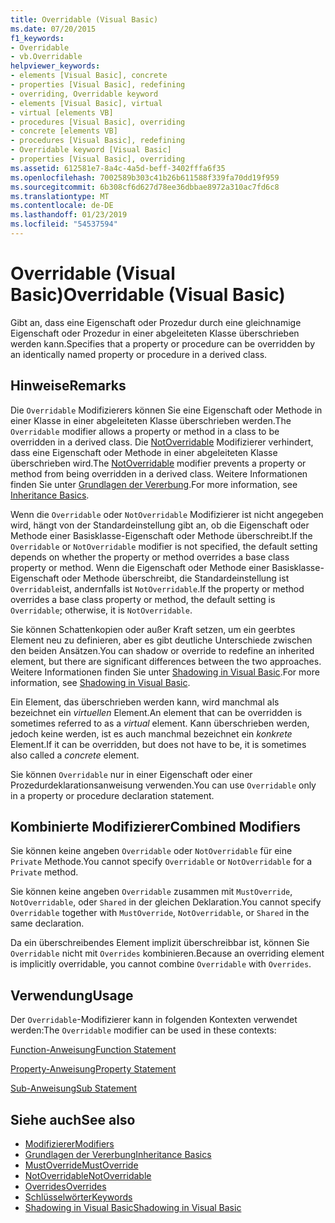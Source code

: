 ```yaml
---
title: Overridable (Visual Basic)
ms.date: 07/20/2015
f1_keywords:
- Overridable
- vb.Overridable
helpviewer_keywords:
- elements [Visual Basic], concrete
- properties [Visual Basic], redefining
- overriding, Overridable keyword
- elements [Visual Basic], virtual
- virtual [elements VB]
- procedures [Visual Basic], overriding
- concrete [elements VB]
- procedures [Visual Basic], redefining
- Overridable keyword [Visual Basic]
- properties [Visual Basic], overriding
ms.assetid: 612581e7-8a4c-4a5d-beff-3402fffa6f35
ms.openlocfilehash: 7002589b303c41b26b611588f339fa70dd19f959
ms.sourcegitcommit: 6b308cf6d627d78ee36dbbae8972a310ac7fd6c8
ms.translationtype: MT
ms.contentlocale: de-DE
ms.lasthandoff: 01/23/2019
ms.locfileid: "54537594"
---
```

# <a name="overridable-visual-basic"></a><span data-ttu-id="621a5-102">Overridable (Visual Basic)</span><span class="sxs-lookup"><span data-stu-id="621a5-102">Overridable (Visual Basic)</span></span>
<span data-ttu-id="621a5-103">Gibt an, dass eine Eigenschaft oder Prozedur durch eine gleichnamige Eigenschaft oder Prozedur in einer abgeleiteten Klasse überschrieben werden kann.</span><span class="sxs-lookup"><span data-stu-id="621a5-103">Specifies that a property or procedure can be overridden by an identically named property or procedure in a derived class.</span></span>  
  
## <a name="remarks"></a><span data-ttu-id="621a5-104">Hinweise</span><span class="sxs-lookup"><span data-stu-id="621a5-104">Remarks</span></span>  
 <span data-ttu-id="621a5-105">Die `Overridable` Modifizierers können Sie eine Eigenschaft oder Methode in einer Klasse in einer abgeleiteten Klasse überschrieben werden.</span><span class="sxs-lookup"><span data-stu-id="621a5-105">The `Overridable` modifier allows a property or method in a class to be overridden in a derived class.</span></span> <span data-ttu-id="621a5-106">Die [NotOverridable](../../../visual-basic/language-reference/modifiers/notoverridable.md) Modifizierer verhindert, dass eine Eigenschaft oder Methode in einer abgeleiteten Klasse überschrieben wird.</span><span class="sxs-lookup"><span data-stu-id="621a5-106">The [NotOverridable](../../../visual-basic/language-reference/modifiers/notoverridable.md) modifier prevents a property or method from being overridden in a derived class.</span></span>  <span data-ttu-id="621a5-107">Weitere Informationen finden Sie unter [Grundlagen der Vererbung](../../../visual-basic/programming-guide/language-features/objects-and-classes/inheritance-basics.md).</span><span class="sxs-lookup"><span data-stu-id="621a5-107">For more information, see [Inheritance Basics](../../../visual-basic/programming-guide/language-features/objects-and-classes/inheritance-basics.md).</span></span>  
  
 <span data-ttu-id="621a5-108">Wenn die `Overridable` oder `NotOverridable` Modifizierer ist nicht angegeben wird, hängt von der Standardeinstellung gibt an, ob die Eigenschaft oder Methode einer Basisklasse-Eigenschaft oder Methode überschreibt.</span><span class="sxs-lookup"><span data-stu-id="621a5-108">If the `Overridable` or `NotOverridable` modifier is not specified, the default setting depends on whether the property or method overrides a base class property or method.</span></span> <span data-ttu-id="621a5-109">Wenn die Eigenschaft oder Methode einer Basisklasse-Eigenschaft oder Methode überschreibt, die Standardeinstellung ist `Overridable`ist, andernfalls ist `NotOverridable`.</span><span class="sxs-lookup"><span data-stu-id="621a5-109">If the property or method overrides a base class property or method, the default setting is `Overridable`; otherwise, it is `NotOverridable`.</span></span>  
  
 <span data-ttu-id="621a5-110">Sie können Schattenkopien oder außer Kraft setzen, um ein geerbtes Element neu zu definieren, aber es gibt deutliche Unterschiede zwischen den beiden Ansätzen.</span><span class="sxs-lookup"><span data-stu-id="621a5-110">You can shadow or override to redefine an inherited element, but there are significant differences between the two approaches.</span></span> <span data-ttu-id="621a5-111">Weitere Informationen finden Sie unter [Shadowing in Visual Basic](../../../visual-basic/programming-guide/language-features/declared-elements/shadowing.md).</span><span class="sxs-lookup"><span data-stu-id="621a5-111">For more information, see [Shadowing in Visual Basic](../../../visual-basic/programming-guide/language-features/declared-elements/shadowing.md).</span></span>  
  
 <span data-ttu-id="621a5-112">Ein Element, das überschrieben werden kann, wird manchmal als bezeichnet ein *virtuellen* Element.</span><span class="sxs-lookup"><span data-stu-id="621a5-112">An element that can be overridden is sometimes referred to as a *virtual* element.</span></span> <span data-ttu-id="621a5-113">Kann überschrieben werden, jedoch keine werden, ist es auch manchmal bezeichnet ein *konkrete* Element.</span><span class="sxs-lookup"><span data-stu-id="621a5-113">If it can be overridden, but does not have to be, it is sometimes also called a *concrete* element.</span></span>  
  
 <span data-ttu-id="621a5-114">Sie können `Overridable` nur in einer Eigenschaft oder einer Prozedurdeklarationsanweisung verwenden.</span><span class="sxs-lookup"><span data-stu-id="621a5-114">You can use `Overridable` only in a property or procedure declaration statement.</span></span>  
  
## <a name="combined-modifiers"></a><span data-ttu-id="621a5-115">Kombinierte Modifizierer</span><span class="sxs-lookup"><span data-stu-id="621a5-115">Combined Modifiers</span></span>  
 <span data-ttu-id="621a5-116">Sie können keine angeben `Overridable` oder `NotOverridable` für eine `Private` Methode.</span><span class="sxs-lookup"><span data-stu-id="621a5-116">You cannot specify `Overridable` or `NotOverridable` for a `Private` method.</span></span>  
  
 <span data-ttu-id="621a5-117">Sie können keine angeben `Overridable` zusammen mit `MustOverride`, `NotOverridable`, oder `Shared` in der gleichen Deklaration.</span><span class="sxs-lookup"><span data-stu-id="621a5-117">You cannot specify `Overridable` together with `MustOverride`, `NotOverridable`, or `Shared` in the same declaration.</span></span>  
  
 <span data-ttu-id="621a5-118">Da ein überschreibendes Element implizit überschreibbar ist, können Sie `Overridable` nicht mit `Overrides` kombinieren.</span><span class="sxs-lookup"><span data-stu-id="621a5-118">Because an overriding element is implicitly overridable, you cannot combine `Overridable` with `Overrides`.</span></span>  
  
## <a name="usage"></a><span data-ttu-id="621a5-119">Verwendung</span><span class="sxs-lookup"><span data-stu-id="621a5-119">Usage</span></span>  
 <span data-ttu-id="621a5-120">Der `Overridable`-Modifizierer kann in folgenden Kontexten verwendet werden:</span><span class="sxs-lookup"><span data-stu-id="621a5-120">The `Overridable` modifier can be used in these contexts:</span></span>  
  
 [<span data-ttu-id="621a5-121">Function-Anweisung</span><span class="sxs-lookup"><span data-stu-id="621a5-121">Function Statement</span></span>](../../../visual-basic/language-reference/statements/function-statement.md)  
  
 [<span data-ttu-id="621a5-122">Property-Anweisung</span><span class="sxs-lookup"><span data-stu-id="621a5-122">Property Statement</span></span>](../../../visual-basic/language-reference/statements/property-statement.md)  
  
 [<span data-ttu-id="621a5-123">Sub-Anweisung</span><span class="sxs-lookup"><span data-stu-id="621a5-123">Sub Statement</span></span>](../../../visual-basic/language-reference/statements/sub-statement.md)  
  
## <a name="see-also"></a><span data-ttu-id="621a5-124">Siehe auch</span><span class="sxs-lookup"><span data-stu-id="621a5-124">See also</span></span>
- [<span data-ttu-id="621a5-125">Modifizierer</span><span class="sxs-lookup"><span data-stu-id="621a5-125">Modifiers</span></span>](../../../visual-basic/language-reference/modifiers/index.md)
- [<span data-ttu-id="621a5-126">Grundlagen der Vererbung</span><span class="sxs-lookup"><span data-stu-id="621a5-126">Inheritance Basics</span></span>](../../../visual-basic/programming-guide/language-features/objects-and-classes/inheritance-basics.md)
- [<span data-ttu-id="621a5-127">MustOverride</span><span class="sxs-lookup"><span data-stu-id="621a5-127">MustOverride</span></span>](../../../visual-basic/language-reference/modifiers/mustoverride.md)
- [<span data-ttu-id="621a5-128">NotOverridable</span><span class="sxs-lookup"><span data-stu-id="621a5-128">NotOverridable</span></span>](../../../visual-basic/language-reference/modifiers/notoverridable.md)
- [<span data-ttu-id="621a5-129">Overrides</span><span class="sxs-lookup"><span data-stu-id="621a5-129">Overrides</span></span>](../../../visual-basic/language-reference/modifiers/overrides.md)
- [<span data-ttu-id="621a5-130">Schlüsselwörter</span><span class="sxs-lookup"><span data-stu-id="621a5-130">Keywords</span></span>](../../../visual-basic/language-reference/keywords/index.md)
- [<span data-ttu-id="621a5-131">Shadowing in Visual Basic</span><span class="sxs-lookup"><span data-stu-id="621a5-131">Shadowing in Visual Basic</span></span>](../../../visual-basic/programming-guide/language-features/declared-elements/shadowing.md)

